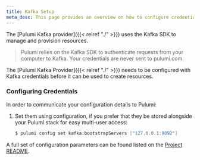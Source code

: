 ```yaml
---
title: Kafka Setup
meta_desc: This page provides an overview on how to configure credentials for the Pulumi Kafka Provider.
---
```


The [Pulumi Kafka provider]({{< relref "./" >}}) uses the Kafka SDK to manage and provision resources.

> Pulumi relies on the Kafka SDK to authenticate requests from your computer to Kafka. Your credentials are never sent
> to pulumi.com.

The [Pulumi Kafka Provider]({{< relref "./" >}}) needs to be configured with Kafka credentials
before it can be used to create resources.

### Configuring Credentials

In order to communicate your configuration details to Pulumi:

1. Set them using configuration, if you prefer that they be stored alongside your Pulumi stack for easy multi-user access:

    ```bash
    $ pulumi config set kafka:bootstrapServers ["127.0.0.1:9092"]
    ```

A full set of configuration parameters can be found listed on the [Project README](https://github.com/pulumi/pulumi-kafka/blob/master/README.md).
